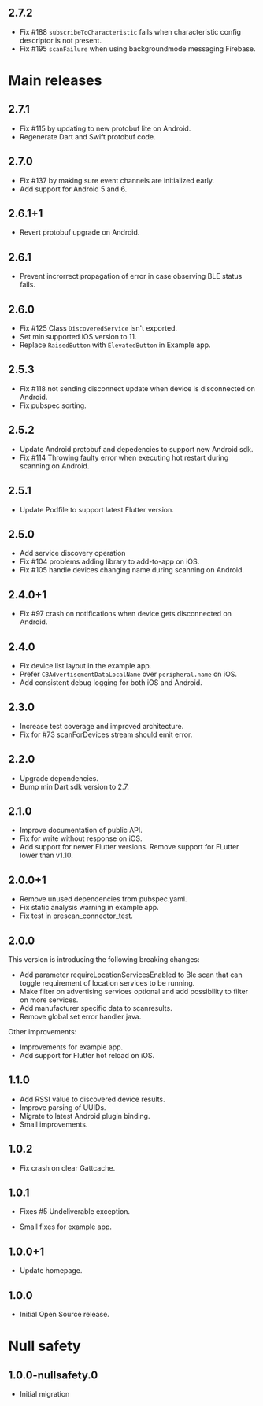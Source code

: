 ## 2.7.2

* Fix #188 `subscribeToCharacteristic` fails when characteristic config descriptor is not present.
* Fix #195 `scanFailure` when using backgroundmode messaging Firebase.

# Main releases
## 2.7.1

* Fix #115 by updating to new protobuf lite on Android.
* Regenerate Dart and Swift protobuf code.

## 2.7.0

* Fix #137 by making sure event channels are initialized early.
* Add support for Android 5 and 6.

## 2.6.1+1

* Revert protobuf upgrade on Android.

## 2.6.1

* Prevent incrorrect propagation of error in case observing BLE status fails.

## 2.6.0

* Fix #125 Class `DiscoveredService` isn't exported.
* Set min supported iOS version to 11.
* Replace `RaisedButton` with `ElevatedButton` in Example app.

## 2.5.3

* Fix #118 not sending disconnect update when device is disconnected on Android.
* Fix pubspec sorting.

## 2.5.2

* Update Android protobuf and depedencies to support new Android sdk.
* Fix #114 Throwing faulty error when executing hot restart during scanning on Android.

## 2.5.1

* Update Podfile to support latest Flutter version.

## 2.5.0

* Add service discovery operation
* Fix #104 problems adding library to add-to-app on iOS.
* Fix #105 handle devices changing name during scanning on Android.

## 2.4.0+1

* Fix #97 crash on notifications when device gets disconnected on Android.

## 2.4.0

* Fix device list layout in the example app.
* Prefer `CBAdvertisementDataLocalName` over `peripheral.name` on iOS.
* Add consistent debug logging for both iOS and Android.

## 2.3.0

* Increase test coverage and improved architecture.
* Fix for #73 scanForDevices stream should emit error.

## 2.2.0

* Upgrade dependencies.
* Bump min Dart sdk version to 2.7.

## 2.1.0

* Improve documentation of public API.
* Fix for write without response on iOS.
* Add support for newer Flutter versions. Remove support for FLutter lower than v1.10.

## 2.0.0+1

* Remove unused dependencies from pubspec.yaml.
* Fix static analysis warning in example app.
* Fix test in prescan_connector_test.  

## 2.0.0

This version is introducing the following breaking changes:

* Add parameter requireLocationServicesEnabled to Ble scan that can toggle requirement of location services to be running.
* Make filter on advertising services optional and add possibility to filter on more services.
* Add manufacturer specific data to scanresults.
* Remove global set error handler java.

Other improvements:

* Improvements for example app.
* Add support for Flutter hot reload on iOS.

## 1.1.0

* Add RSSI value to discovered device results.
* Improve parsing of UUIDs.
* Migrate to latest Android plugin binding.
* Small improvements. 

## 1.0.2

* Fix crash on clear Gattcache.

## 1.0.1

* Fixes #5 Undeliverable exception.

* Small fixes for example app.

## 1.0.0+1

* Update homepage.

## 1.0.0

* Initial Open Source release.

# Null safety

## 1.0.0-nullsafety.0

* Initial migration